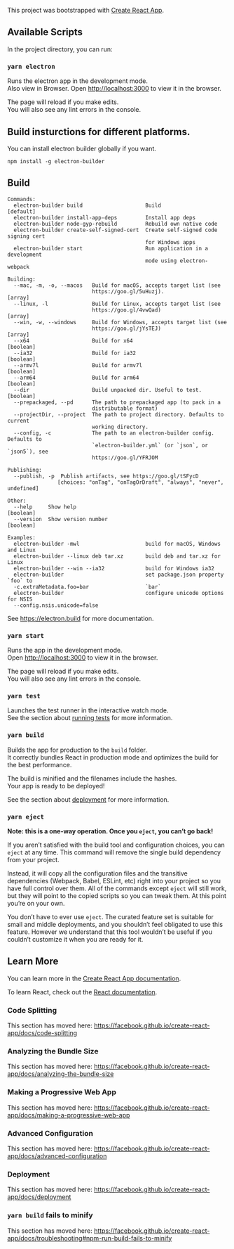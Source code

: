 This project was bootstrapped with [Create React App](https://github.com/facebook/create-react-app).

## Available Scripts

In the project directory, you can run:

### `yarn electron`

Runs the electron app in the development mode.<br />
Also view in Browser. 
Open [http://localhost:3000](http://localhost:3000) to view it in the browser.

The page will reload if you make edits.<br />
You will also see any lint errors in the console.

## Build insturctions for different platforms.

You can install electron builder globally if you want.

`npm install -g electron-builder`

## Build
```
Commands:
  electron-builder build                    Build                      [default]
  electron-builder install-app-deps         Install app deps
  electron-builder node-gyp-rebuild         Rebuild own native code
  electron-builder create-self-signed-cert  Create self-signed code signing cert
                                            for Windows apps
  electron-builder start                    Run application in a development
                                            mode using electron-webpack

Building:
  --mac, -m, -o, --macos   Build for macOS, accepts target list (see
                           https://goo.gl/5uHuzj).                       [array]
  --linux, -l              Build for Linux, accepts target list (see
                           https://goo.gl/4vwQad)                        [array]
  --win, -w, --windows     Build for Windows, accepts target list (see
                           https://goo.gl/jYsTEJ)                        [array]
  --x64                    Build for x64                               [boolean]
  --ia32                   Build for ia32                              [boolean]
  --armv7l                 Build for armv7l                            [boolean]
  --arm64                  Build for arm64                             [boolean]
  --dir                    Build unpacked dir. Useful to test.         [boolean]
  --prepackaged, --pd      The path to prepackaged app (to pack in a
                           distributable format)
  --projectDir, --project  The path to project directory. Defaults to current
                           working directory.
  --config, -c             The path to an electron-builder config. Defaults to
                           `electron-builder.yml` (or `json`, or `json5`), see
                           https://goo.gl/YFRJOM

Publishing:
  --publish, -p  Publish artifacts, see https://goo.gl/tSFycD
                [choices: "onTag", "onTagOrDraft", "always", "never", undefined]

Other:
  --help     Show help                                                 [boolean]
  --version  Show version number                                       [boolean]

Examples:
  electron-builder -mwl                     build for macOS, Windows and Linux
  electron-builder --linux deb tar.xz       build deb and tar.xz for Linux
  electron-builder --win --ia32             build for Windows ia32
  electron-builder                          set package.json property `foo` to
  -c.extraMetadata.foo=bar                  `bar`
  electron-builder                          configure unicode options for NSIS
  --config.nsis.unicode=false
```
See https://electron.build for more documentation.

### `yarn start`

Runs the app in the development mode.<br />
Open [http://localhost:3000](http://localhost:3000) to view it in the browser.

The page will reload if you make edits.<br />
You will also see any lint errors in the console.

### `yarn test`

Launches the test runner in the interactive watch mode.<br />
See the section about [running tests](https://facebook.github.io/create-react-app/docs/running-tests) for more information.

### `yarn build`

Builds the app for production to the `build` folder.<br />
It correctly bundles React in production mode and optimizes the build for the best performance.

The build is minified and the filenames include the hashes.<br />
Your app is ready to be deployed!

See the section about [deployment](https://facebook.github.io/create-react-app/docs/deployment) for more information.

### `yarn eject`

**Note: this is a one-way operation. Once you `eject`, you can’t go back!**

If you aren’t satisfied with the build tool and configuration choices, you can `eject` at any time. This command will remove the single build dependency from your project.

Instead, it will copy all the configuration files and the transitive dependencies (Webpack, Babel, ESLint, etc) right into your project so you have full control over them. All of the commands except `eject` will still work, but they will point to the copied scripts so you can tweak them. At this point you’re on your own.

You don’t have to ever use `eject`. The curated feature set is suitable for small and middle deployments, and you shouldn’t feel obligated to use this feature. However we understand that this tool wouldn’t be useful if you couldn’t customize it when you are ready for it.

## Learn More

You can learn more in the [Create React App documentation](https://facebook.github.io/create-react-app/docs/getting-started).

To learn React, check out the [React documentation](https://reactjs.org/).

### Code Splitting

This section has moved here: https://facebook.github.io/create-react-app/docs/code-splitting

### Analyzing the Bundle Size

This section has moved here: https://facebook.github.io/create-react-app/docs/analyzing-the-bundle-size

### Making a Progressive Web App

This section has moved here: https://facebook.github.io/create-react-app/docs/making-a-progressive-web-app

### Advanced Configuration

This section has moved here: https://facebook.github.io/create-react-app/docs/advanced-configuration

### Deployment

This section has moved here: https://facebook.github.io/create-react-app/docs/deployment

### `yarn build` fails to minify

This section has moved here: https://facebook.github.io/create-react-app/docs/troubleshooting#npm-run-build-fails-to-minify
